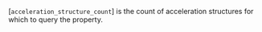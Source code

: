 [`acceleration_structure_count`] is the count of acceleration structures
for which to query the property.